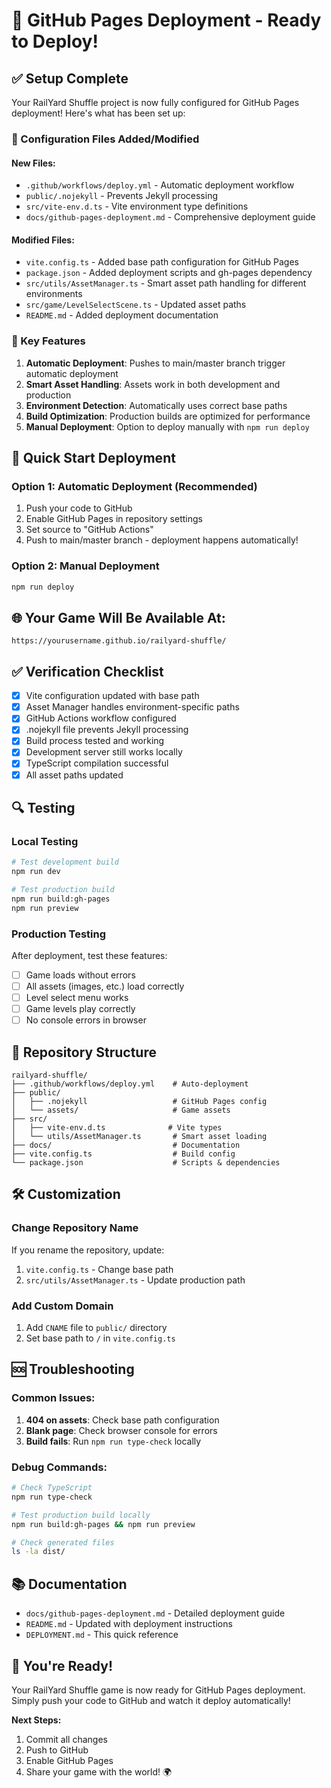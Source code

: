 # 🚀 GitHub Pages Deployment - Ready to Deploy!

## ✅ Setup Complete

Your RailYard Shuffle project is now fully configured for GitHub Pages deployment! Here's what has been set up:

### 🔧 Configuration Files Added/Modified

#### New Files:
- `.github/workflows/deploy.yml` - Automatic deployment workflow
- `public/.nojekyll` - Prevents Jekyll processing
- `src/vite-env.d.ts` - Vite environment type definitions
- `docs/github-pages-deployment.md` - Comprehensive deployment guide

#### Modified Files:
- `vite.config.ts` - Added base path configuration for GitHub Pages
- `package.json` - Added deployment scripts and gh-pages dependency
- `src/utils/AssetManager.ts` - Smart asset path handling for different environments
- `src/game/LevelSelectScene.ts` - Updated asset paths
- `README.md` - Added deployment documentation

### 🎯 Key Features

1. **Automatic Deployment**: Pushes to main/master branch trigger automatic deployment
2. **Smart Asset Handling**: Assets work in both development and production
3. **Environment Detection**: Automatically uses correct base paths
4. **Build Optimization**: Production builds are optimized for performance
5. **Manual Deployment**: Option to deploy manually with `npm run deploy`

## 🚀 Quick Start Deployment

### Option 1: Automatic Deployment (Recommended)
1. Push your code to GitHub
2. Enable GitHub Pages in repository settings
3. Set source to "GitHub Actions"
4. Push to main/master branch - deployment happens automatically!

### Option 2: Manual Deployment
```bash
npm run deploy
```

## 🌐 Your Game Will Be Available At:
```
https://yourusername.github.io/railyard-shuffle/
```

## ✅ Verification Checklist

- [x] Vite configuration updated with base path
- [x] Asset Manager handles environment-specific paths
- [x] GitHub Actions workflow configured
- [x] .nojekyll file prevents Jekyll processing
- [x] Build process tested and working
- [x] Development server still works locally
- [x] TypeScript compilation successful
- [x] All asset paths updated

## 🔍 Testing

### Local Testing
```bash
# Test development build
npm run dev

# Test production build
npm run build:gh-pages
npm run preview
```

### Production Testing
After deployment, test these features:
- [ ] Game loads without errors
- [ ] All assets (images, etc.) load correctly
- [ ] Level select menu works
- [ ] Game levels play correctly
- [ ] No console errors in browser

## 📁 Repository Structure
```
railyard-shuffle/
├── .github/workflows/deploy.yml    # Auto-deployment
├── public/
│   ├── .nojekyll                   # GitHub Pages config
│   └── assets/                     # Game assets
├── src/
│   ├── vite-env.d.ts              # Vite types
│   └── utils/AssetManager.ts       # Smart asset loading
├── docs/                           # Documentation
├── vite.config.ts                  # Build config
└── package.json                    # Scripts & dependencies
```

## 🛠 Customization

### Change Repository Name
If you rename the repository, update:
1. `vite.config.ts` - Change base path
2. `src/utils/AssetManager.ts` - Update production path

### Add Custom Domain
1. Add `CNAME` file to `public/` directory
2. Set base path to `/` in `vite.config.ts`

## 🆘 Troubleshooting

### Common Issues:
1. **404 on assets**: Check base path configuration
2. **Blank page**: Check browser console for errors
3. **Build fails**: Run `npm run type-check` locally

### Debug Commands:
```bash
# Check TypeScript
npm run type-check

# Test production build locally
npm run build:gh-pages && npm run preview

# Check generated files
ls -la dist/
```

## 📚 Documentation

- `docs/github-pages-deployment.md` - Detailed deployment guide
- `README.md` - Updated with deployment instructions
- `DEPLOYMENT.md` - This quick reference

## 🎉 You're Ready!

Your RailYard Shuffle game is now ready for GitHub Pages deployment. Simply push your code to GitHub and watch it deploy automatically!

**Next Steps:**
1. Commit all changes
2. Push to GitHub
3. Enable GitHub Pages
4. Share your game with the world! 🌍
